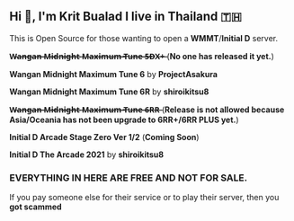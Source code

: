 ## Hi 👋, I'm Krit Bualad I live in Thailand 🇹🇭

This is Open Source for those wanting to open a **WMMT**/**Initial D** server.

**W̶a̶n̶g̶a̶n̶ ̶M̶i̶d̶n̶i̶g̶h̶t̶ ̶M̶a̶x̶i̶m̶u̶m̶ ̶T̶u̶n̶e̶ ̶5̶D̶X̶+̶** (**No one has released it yet.**)

**Wangan Midnight Maximum Tune 6** by **ProjectAsakura**

**Wangan Midnight Maximum Tune 6R** by **shiroikitsu8**

**W̶a̶n̶g̶a̶n̶ ̶M̶i̶d̶n̶i̶g̶h̶t̶ ̶M̶a̶x̶i̶m̶u̶m̶ ̶T̶u̶n̶e̶ ̶6̶R̶R̶** (**Release is not allowed because Asia/Oceania has not been upgrade to 6RR+/6RR PLUS yet.**)

**Initial D Arcade Stage Zero Ver 1/2** (**Coming Soon**)

**Initial D The Arcade 2021** by **shiroikitsu8**

<h3>EVERYTHING IN HERE ARE FREE AND NOT FOR SALE.</h3>
<div>If you pay someone else for their service or to play their server, then you <b>got scammed</b></div>

